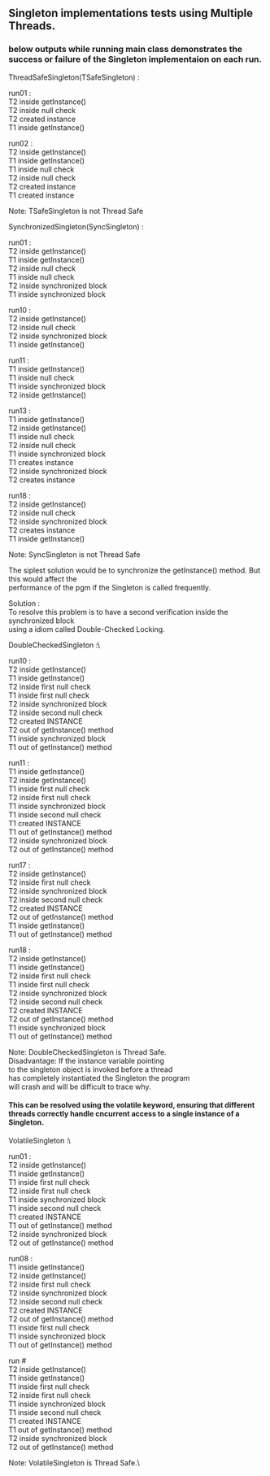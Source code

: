## Singleton implementations tests using Multiple Threads.

### below outputs while running main class demonstrates the success or failure of the Singleton implementaion on each run.

ThreadSafeSingleton(TSafeSingleton) :

run01 :\
T2 inside getInstance()\
T2 inside null check\
T2 created instance\
T1 inside getInstance()

run02 :\
T2 inside getInstance()\
T1 inside getInstance()\
T1 inside null check\
T2 inside null check\
T2 created instance\
T1 created instance

Note: TSafeSingleton is not Thread Safe


SynchronizedSingleton(SyncSingleton) :

run01 :\
T2 inside getInstance()\
T1 inside getInstance()\
T2 inside null check\
T1 inside null check\
T2 inside synchronized block\
T1 inside synchronized block

run10 :\
T2 inside getInstance()\
T2 inside null check\
T2 inside synchronized block\
T1 inside getInstance()

run11 :\
T1 inside getInstance()\
T1 inside null check\
T1 inside synchronized block\
T2 inside getInstance()

run13 :\
T1 inside getInstance()\
T2 inside getInstance()\
T1 inside null check\
T2 inside null check\
T1 inside synchronized block\
T1 creates instance\
T2 inside synchronized block\
T2 creates instance

run18 :\
T2 inside getInstance()\
T2 inside null check\
T2 inside synchronized block\
T2 creates instance\
T1 inside getInstance()

Note: SyncSingleton is not Thread Safe


The siplest solution would be to synchronize the getInstance() method. But this would affect the\
performance of the pgm if the Singleton is called frequently.

Solution :\
To resolve this problem is to have a second verification inside the synchronized block\
using a idiom called  Double-Checked Locking.

DoubleCheckedSingleton :\

run10 :\
T2 inside getInstance()\
T1 inside getInstance()\
T2 inside first null check\
T1 inside first null check\
T2 inside synchronized block\
T2 inside second null check\
T2 created INSTANCE\
T2 out of getInstance() method\
T1 inside synchronized block\
T1 out of getInstance() method

run11 :\
T1 inside getInstance()\
T2 inside getInstance()\
T1 inside first null check\
T2 inside first null check\
T1 inside synchronized block\
T1 inside second null check\
T1 created INSTANCE\
T1 out of getInstance() method\
T2 inside synchronized block\
T2 out of getInstance() method

run17 :\
T2 inside getInstance()\
T2 inside first null check\
T2 inside synchronized block\
T2 inside second null check\
T2 created INSTANCE\
T2 out of getInstance() method\
T1 inside getInstance()\
T1 out of getInstance() method

run18 :\
T2 inside getInstance()\
T1 inside getInstance()\
T2 inside first null check\
T1 inside first null check\
T2 inside synchronized block\
T2 inside second null check\
T2 created INSTANCE\
T2 out of getInstance() method\
T1 inside synchronized block\
T1 out of getInstance() method

Note: DoubleCheckedSingleton is Thread Safe.<br/> 
Disadvantage: If the instance variable pointing<br/>
to the singleton object is invoked before a thread<br/>
has completely instantiated the Singleton the program<br/>
will crash and will be difficult to trace why.


#### This can be resolved using the volatile keyword, ensuring that different threads correctly handle cncurrent access to a single instance of a Singleton.

VolatileSingleton :\

run01 :\
T2 inside getInstance()\
T1 inside getInstance()\
T1 inside first null check\
T2 inside first null check\
T1 inside synchronized block\
T1 inside second null check\
T1 created INSTANCE\
T1 out of getInstance() method\
T2 inside synchronized block\
T2 out of getInstance() method


run08 :\
T1 inside getInstance()\
T2 inside getInstance()\
T2 inside first null check\
T2 inside synchronized block\
T2 inside second null check\
T2 created INSTANCE\
T2 out of getInstance() method\
T1 inside first null check\
T1 inside synchronized block\
T1 out of getInstance() method


run #\
T2 inside getInstance()\
T1 inside getInstance()\
T1 inside first null check\
T2 inside first null check\
T1 inside synchronized block\
T1 inside second null check\
T1 created INSTANCE\
T1 out of getInstance() method\
T2 inside synchronized block\
T2 out of getInstance() method

Note: VolatileSingleton is Thread Safe.\





